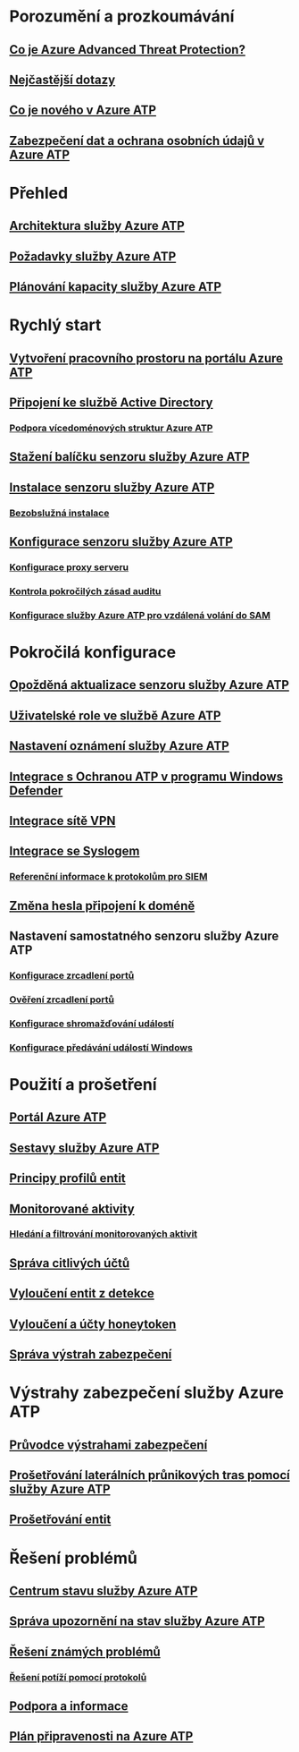 # Porozumění a prozkoumávání
## [Co je Azure Advanced Threat Protection?](what-is-atp.md)
## [Nejčastější dotazy](atp-technical-faq.md)
## [Co je nového v Azure ATP](atp-whats-new.md)
## [Zabezpečení dat a ochrana osobních údajů v Azure ATP](atp-privacy-compliance.md)
# Přehled
## [Architektura služby Azure ATP](atp-architecture.md)
## [Požadavky služby Azure ATP](atp-prerequisites.md)
## [Plánování kapacity služby Azure ATP](atp-capacity-planning.md)
# Rychlý start
## [Vytvoření pracovního prostoru na portálu Azure ATP](install-atp-step1.md)
## [Připojení ke službě Active Directory](install-atp-step2.md)
### [Podpora vícedoménových struktur Azure ATP](atp-multi-forest.md)
## [Stažení balíčku senzoru služby Azure ATP](install-atp-step3.md)
## [Instalace senzoru služby Azure ATP](install-atp-step4.md)
### [Bezobslužná instalace](ATP-silent-installation.md)
## [Konfigurace senzoru služby Azure ATP](install-atp-step5.md)
### [Konfigurace proxy serveru](configure-proxy.md)
### [Kontrola pokročilých zásad auditu](atp-advanced-audit-policy.md)
### [Konfigurace služby Azure ATP pro vzdálená volání do SAM](install-atp-step8-samr.md)
# Pokročilá konfigurace
## [Opožděná aktualizace senzoru služby Azure ATP](sensor-update.md)
## [Uživatelské role ve službě Azure ATP](atp-role-groups.md)
## [Nastavení oznámení služby Azure ATP](notifications.md)
## [Integrace s Ochranou ATP v programu Windows Defender](integrate-wd-atp.md)
## [Integrace sítě VPN](install-atp-step6-vpn.md)
## [Integrace se Syslogem](setting-syslog.md)
### [Referenční informace k protokolům pro SIEM](cef-format-sa.md)
## [Změna hesla připojení k doméně](modifying-atp-config-dcpassword.md)
## Nastavení samostatného senzoru služby Azure ATP
### [Konfigurace zrcadlení portů](configure-port-mirroring.md)
### [Ověření zrcadlení portů](validate-port-mirroring.md)
### [Konfigurace shromažďování událostí](configure-event-collection.md)
### [Konfigurace předávání událostí Windows](configure-event-forwarding.md)
# Použití a prošetření
## [Portál Azure ATP](workspace-portal.md)
## [Sestavy služby Azure ATP](reports.md)
## [Principy profilů entit](entity-profiles.md)
## [Monitorované aktivity](monitored-activities.md)
### [Hledání a filtrování monitorovaných aktivit](atp-activities-search.md)
## [Správa citlivých účtů](sensitive-accounts.md)
## [Vyloučení entit z detekce](excluding-entities-from-detections.md)
## [Vyloučení a účty honeytoken](install-atp-step7.md)
## [Správa výstrah zabezpečení](working-with-suspicious-activities.md)
# Výstrahy zabezpečení služby Azure ATP
## [Průvodce výstrahami zabezpečení](suspicious-activity-guide.md)
## [Prošetřování laterálních průnikových tras pomocí služby Azure ATP](use-case-lateral-movement-path.md)
## [Prošetřování entit](investigate-entity.md)
# Řešení problémů
## [Centrum stavu služby Azure ATP](atp-health-center.md)
## [Správa upozornění na stav služby Azure ATP](monitoring-alerts.md)
## [Řešení známých problémů](troubleshooting-atp-known-issues.md)
### [Řešení potíží pomocí protokolů](troubleshooting-atp-using-logs.md)
## [Podpora a informace](atp-support.md)
## [Plán připravenosti na Azure ATP](atp-resources.md)
